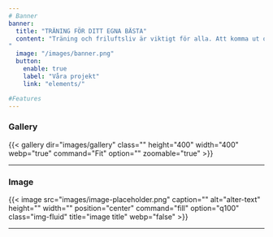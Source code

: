 ```yaml
---
# Banner
banner:
  title: "TRÄNING FÖR DITT EGNA BÄSTA"
  content: "Träning och friluftsliv är viktigt för alla. Att komma ut och röra på sig har tusentals positiva effekter på din kropp men det är miljontals människor som gör det allt för sällan. Med denna webbplats och våra andra projekt vill vi uppmuntra personer att träning är roligt, hälsosamt och äventyrsrikt. 
"
  image: "/images/banner.png"
  button:
    enable: true
    label: "Våra projekt"
    link: "elements/"

#Features
---
```

### Gallery

{{< gallery dir="images/gallery" class="" height="400" width="400" webp="true" command="Fit" option="" zoomable="true" >}}

<hr>

### Image 

{{< image src="images/image-placeholder.png" caption="" alt="alter-text" height="" width="" position="center" command="fill" option="q100" class="img-fluid" title="image title"  webp="false" >}}
<hr>